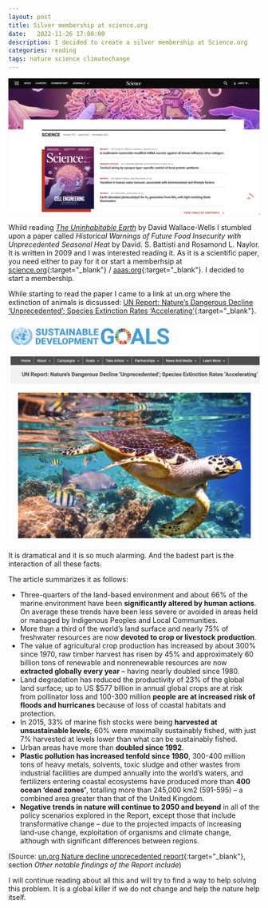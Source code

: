 ```yaml
---
layout: post
title: Silver membership at science.org
date:   2022-11-26 17:00:00
description: I decided to create a silver membership at Science.org
categories: reading
tags: nature science climatechange
---
```


![The Uninhabitable Earth](/assets/images/science.png)

Whild reading [_The Uninhabitable Earth_](/reading/2022/11/25/the-uninhabitable-earth.html) by David Wallace-Wells I stumbled upon a paper called _Historical Warnings of Future Food Insecurity with Unprecedented Seasonal Heat_ by David. S. Battisti and Rosamond L. Naylor. It is written in 2009 and I was interested reading it. As it is a scientific paper, you need either to pay for it or start a memberhsip at [science.org](https://science.org){:target="_blank"} / [aaas.org](https://www.aaas.org/membership){:target="_blank"}. I decided to start a membership. 

While starting to read the paper I came to a link at un.org where the extinction of animals is dicsussed: [UN Report: Nature’s Dangerous Decline ‘Unprecedented’; Species Extinction Rates ‘Accelerating’](https://www.un.org/sustainabledevelopment/blog/2019/05/nature-decline-unprecedented-report/){:target="_blank"}. 

![The Uninhabitable Earth](/assets/images/un.png)

It is dramatical and it is so much alarming. And the badest part is the interaction of all these facts. 

The article summarizes it as follows:

* Three-quarters of the land-based environment and about 66% of the marine environment have been **significantly altered by human actions**. On average these trends have been less severe or avoided in areas held or managed by Indigenous Peoples and Local Communities.
* More than a third of the world’s land surface and nearly 75% of freshwater resources are now **devoted to crop or livestock production**.
* The value of agricultural crop production has increased by about 300% since 1970, raw timber harvest has risen by 45% and approximately 60 billion tons of renewable and nonrenewable resources are now **extracted globally every year** – having nearly doubled since 1980.
* Land degradation has reduced the productivity of 23% of the global land surface, up to US $577 billion in annual global crops are at risk from pollinator loss and 100-300 million **people are at increased risk of floods and hurricanes** because of loss of coastal habitats and protection.
* In 2015, 33% of marine fish stocks were being **harvested at unsustainable levels**; 60% were maximally sustainably fished, with just 7% harvested at levels lower than what can be sustainably fished.
* Urban areas have more than **doubled since 1992**.
* **Plastic pollution has increased tenfold since 1980**, 300-400 million tons of heavy metals, solvents, toxic sludge and other wastes from industrial facilities are dumped annually into the world’s waters, and fertilizers entering coastal ecosystems have produced more than **400 ocean ‘dead zones’**, totalling more than 245,000 km2 (591-595) – a combined area greater than that of the United Kingdom.
* **Negative trends in nature will continue to 2050 and beyond** in all of the policy scenarios explored in the Report, except those that include transformative change – due to the projected impacts of increasing land-use change, exploitation of organisms and climate change, although with significant differences between regions.

(Source: [un.org Nature decline unprecedented report](https://www.un.org/sustainabledevelopment/blog/2019/05/nature-decline-unprecedented-report/){:target="_blank"}, section _Other notable findings of the Report include_)

I will continue reading about all this and will try to find a way to help solving this problem. It is a global killer if we do not change and help the nature help itself. 
